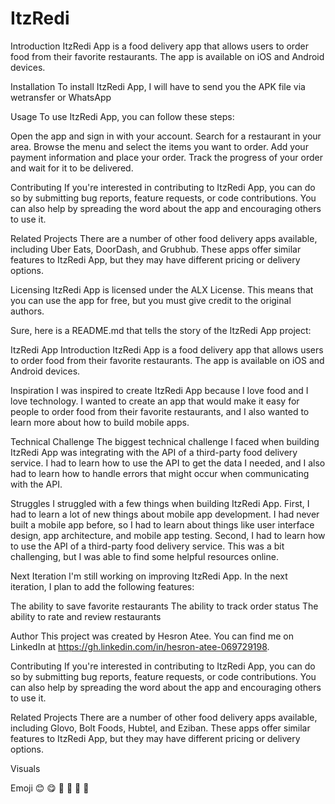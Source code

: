 # ItzRedi
Introduction
ItzRedi App is a food delivery app that allows users to order food from their favorite restaurants. The app is available on iOS and Android devices.

Installation
To install ItzRedi App, I will have to send you the APK file via wetransfer or WhatsApp

Usage
To use ItzRedi App, you can follow these steps:

Open the app and sign in with your account.
Search for a restaurant in your area.
Browse the menu and select the items you want to order.
Add your payment information and place your order.
Track the progress of your order and wait for it to be delivered.

Contributing
If you're interested in contributing to ItzRedi App, you can do so by submitting bug reports, feature requests, or code contributions. You can also help by spreading the word about the app and encouraging others to use it.

Related Projects
There are a number of other food delivery apps available, including Uber Eats, DoorDash, and Grubhub. These apps offer similar features to ItzRedi App, but they may have different pricing or delivery options.

Licensing
ItzRedi App is licensed under the ALX License. This means that you can use the app for free, but you must give credit to the original authors.


Sure, here is a README.md that tells the story of the ItzRedi App project:

ItzRedi App
Introduction
ItzRedi App is a food delivery app that allows users to order food from their favorite restaurants. The app is available on iOS and Android devices.

Inspiration
I was inspired to create ItzRedi App because I love food and I love technology. I wanted to create an app that would make it easy for people to order food from their favorite restaurants, and I also wanted to learn more about how to build mobile apps.

Technical Challenge
The biggest technical challenge I faced when building ItzRedi App was integrating with the API of a third-party food delivery service. I had to learn how to use the API to get the data I needed, and I also had to learn how to handle errors that might occur when communicating with the API.

Struggles
I struggled with a few things when building ItzRedi App. First, I had to learn a lot of new things about mobile app development. I had never built a mobile app before, so I had to learn about things like user interface design, app architecture, and mobile app testing. Second, I had to learn how to use the API of a third-party food delivery service. This was a bit challenging, but I was able to find some helpful resources online.

Next Iteration
I'm still working on improving ItzRedi App. In the next iteration, I plan to add the following features:

The ability to save favorite restaurants
The ability to track order status
The ability to rate and review restaurants

Author
This project was created by Hesron Atee. You can find me on LinkedIn at https://gh.linkedin.com/in/hesron-atee-069729198.


Contributing
If you're interested in contributing to ItzRedi App, you can do so by submitting bug reports, feature requests, or code contributions. You can also help by spreading the word about the app and encouraging others to use it.

Related Projects
There are a number of other food delivery apps available, including Glovo, Bolt Foods, Hubtel, and Eziban. These apps offer similar features to ItzRedi App, but they may have different pricing or delivery options.

Visuals



Emoji
😊 😋 🍕 🍔 🥡 🚀

